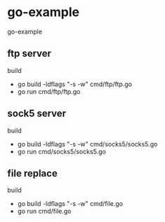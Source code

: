 # go-example
go-example

## ftp server
build
- go build -ldflags "-s -w" cmd/ftp/ftp.go
- go run cmd/ftp/ftp.go


## sock5 server
build
- go build -ldflags "-s -w" cmd/socks5/socks5.go
- go run cmd/socks5/socks5.go


## file replace
build
- go build -ldflags "-s -w" cmd/file.go
- go run cmd/file.go
